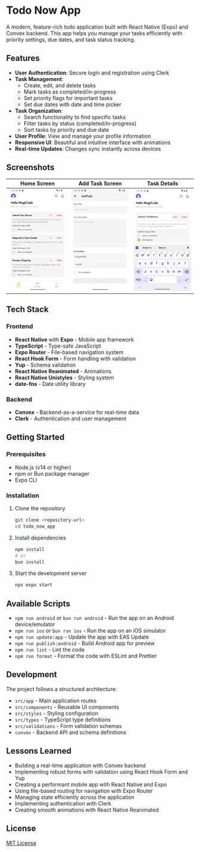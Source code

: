 # Todo Now App

A modern, feature-rich todo application built with React Native (Expo) and Convex backend. This app helps you manage your tasks efficiently with priority settings, due dates, and task status tracking.

## Features

- **User Authentication**: Secure login and registration using Clerk
- **Task Management**:
  - Create, edit, and delete tasks
  - Mark tasks as completed/in-progress
  - Set priority flags for important tasks
  - Set due dates with date and time picker
- **Task Organization**:
  - Search functionality to find specific tasks
  - Filter tasks by status (completed/in-progress)
  - Sort tasks by priority and due date
- **User Profile**: View and manage your profile information
- **Responsive UI**: Beautiful and intuitive interface with animations
- **Real-time Updates**: Changes sync instantly across devices

## Screenshots

<!-- Add your screenshots here from assets/screenshots directory -->

| Home Screen                            | Add Task Screen                                | Task Details                                           |
| -------------------------------------- | ---------------------------------------------- | ------------------------------------------------------ |
| ![Home](./assets/screenshots/home.png) | ![Add Task](./assets/screenshots/add_task.png) | ![Task Details](./assets/screenshots/task_details.png) |

## Tech Stack

### Frontend

- **React Native** with **Expo** - Mobile app framework
- **TypeScript** - Type-safe JavaScript
- **Expo Router** - File-based navigation system
- **React Hook Form** - Form handling with validation
- **Yup** - Schema validation
- **React Native Reanimated** - Animations
- **React Native Unistyles** - Styling system
- **date-fns** - Date utility library

### Backend

- **Convex** - Backend-as-a-service for real-time data
- **Clerk** - Authentication and user management

## Getting Started

### Prerequisites

- Node.js (v14 or higher)
- npm or Bun package manager
- Expo CLI

### Installation

1. Clone the repository

   ```bash
   git clone <repository-url>
   cd todo_now_app
   ```

2. Install dependencies

   ```bash
   npm install
   # or
   bun install
   ```

3. Start the development server
   ```bash
   npx expo start
   ```

## Available Scripts

- `npm run android` or `bun run android` - Run the app on an Android device/emulator
- `npm run ios` or `bun run ios` - Run the app on an iOS simulator
- `npm run update:app` - Update the app with EAS Update
- `npm run publish:android` - Build Android app for preview
- `npm run lint` - Lint the code
- `npm run format` - Format the code with ESLint and Prettier

## Development

The project follows a structured architecture:

- `src/app` - Main application routes
- `src/components` - Reusable UI components
- `src/styles` - Styling configuration
- `src/types` - TypeScript type definitions
- `src/validations` - Form validation schemas
- `convex` - Backend API and schema definitions

## Lessons Learned

- Building a real-time application with Convex backend
- Implementing robust forms with validation using React Hook Form and Yup
- Creating a performant mobile app with React Native and Expo
- Using file-based routing for navigation with Expo Router
- Managing state efficiently across the application
- Implementing authentication with Clerk
- Creating smooth animations with React Native Reanimated

## License

[MIT License](LICENSE)
